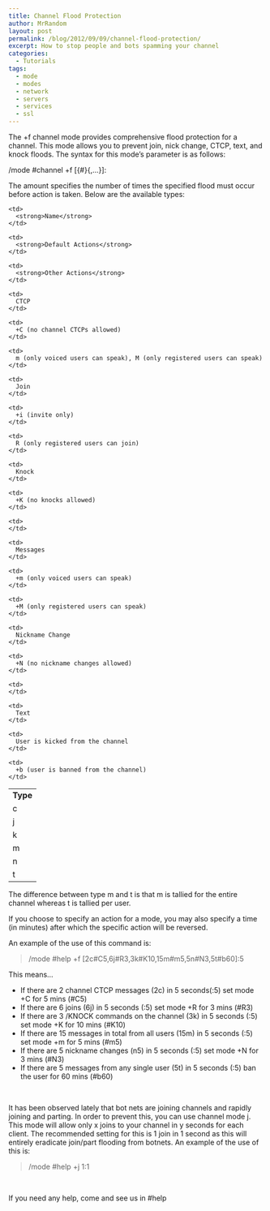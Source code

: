 ```yaml
---
title: Channel Flood Protection
author: MrRandom
layout: post
permalink: /blog/2012/09/09/channel-flood-protection/
excerpt: How to stop people and bots spamming your channel
categories:
  - Tutorials
tags:
  - mode
  - modes
  - network
  - servers
  - services
  - ssl
---
```

The +f channel mode provides comprehensive flood protection for a channel. This mode allows you to prevent join, nick change, CTCP, text, and knock floods. The syntax for this mode’s parameter is as follows:

/mode #channel +f [{#}{,...}]:

The amount specifies the number of times the specified flood must occur before action is taken. Below are the available types:

<table>
  <tr>
    <td>
      <strong>Type</strong>
    </td>
    
    <td>
      <strong>Name</strong>
    </td>
    
    <td>
      <strong>Default Actions</strong>
    </td>
    
    <td>
      <strong>Other Actions</strong>
    </td>
  </tr>
  
  <tr>
    <td>
      c
    </td>
    
    <td>
      CTCP
    </td>
    
    <td>
      +C (no channel CTCPs allowed)
    </td>
    
    <td>
      m (only voiced users can speak), M (only registered users can speak)
    </td>
  </tr>
  
  <tr>
    <td>
      j
    </td>
    
    <td>
      Join
    </td>
    
    <td>
      +i (invite only)
    </td>
    
    <td>
      R (only registered users can join)
    </td>
  </tr>
  
  <tr>
    <td>
      k
    </td>
    
    <td>
      Knock
    </td>
    
    <td>
      +K (no knocks allowed)
    </td>
    
    <td>
    </td>
  </tr>
  
  <tr>
    <td>
      m
    </td>
    
    <td>
      Messages
    </td>
    
    <td>
      +m (only voiced users can speak)
    </td>
    
    <td>
      +M (only registered users can speak)
    </td>
  </tr>
  
  <tr>
    <td>
      n
    </td>
    
    <td>
      Nickname Change
    </td>
    
    <td>
      +N (no nickname changes allowed)
    </td>
    
    <td>
    </td>
  </tr>
  
  <tr>
    <td>
      t
    </td>
    
    <td>
      Text
    </td>
    
    <td>
      User is kicked from the channel
    </td>
    
    <td>
      +b (user is banned from the channel)
    </td>
  </tr>
</table>

The difference between type m and t is that m is tallied for the entire channel whereas t is tallied per user.

If you choose to specify an action for a mode, you may also specify a time (in minutes) after which the specific action will be reversed.

An example of the use of this command is:

> /mode #help +f [2c#C5,6j#R3,3k#K10,15m#m5,5n#N3,5t#b60]:5

This means…

*   If there are 2 channel CTCP messages (2c) in 5 seconds(:5) set mode +C for 5 mins (#C5)
*   If there are 6 joins (6j) in 5 seconds (:5) set mode +R for 3 mins (#R3)
*   If there are 3 /KNOCK commands on the channel (3k) in 5 seconds (:5) set mode +K for 10 mins (#K10)
*   If there are 15 messages in total from all users (15m) in 5 seconds (:5) set mode +m for 5 mins (#m5)
*   If there are 5 nickname changes (n5) in 5 seconds (:5) set mode +N for 3 mins (#N3)
*   If there are 5 messages from any single user (5t) in 5 seconds (:5) ban the user for 60 mins (#b60)

&nbsp;

It has been observed lately that bot nets are joining channels and rapidly joining and parting. In order to prevent this, you can use channel mode j. This mode will allow only x joins to your channel in y seconds for each client. The recommended setting for this is 1 join in 1 second as this will entirely eradicate join/part flooding from botnets. An example of the use of this is:

> /mode #help +j 1:1

&nbsp;

If you need any help, come and see us in #help
